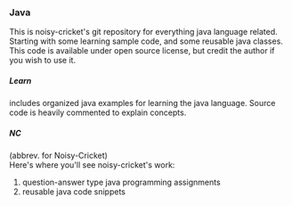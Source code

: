 ### Java<br>
This is noisy-cricket's git repository for everything java language related. Starting with some learning sample code, and some reusable java classes. This code is available under open source license, but credit the author if you wish to use it.

##### Learn<br>
includes organized java examples for learning the java language. Source code is heavily commented to explain concepts.

##### NC
(abbrev. for Noisy-Cricket)<br>
Here's where you'll see noisy-cricket's work:<br>
1) question-answer type java programming assignments<br>
2) reusable java code snippets<br>
